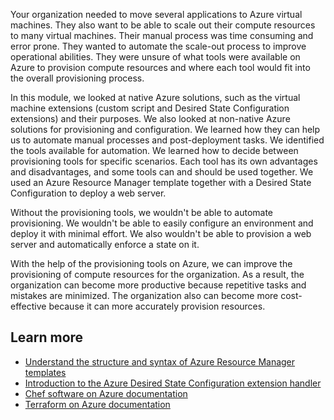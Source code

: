 Your organization needed to move several applications to Azure virtual machines. They also want to be able to scale out their compute resources to many virtual machines. Their manual process was time consuming and error prone. They wanted to automate the scale-out process to improve operational abilities. They were unsure of what tools were available on Azure to provision compute resources and where each tool would fit into the overall provisioning process.

In this module, we looked at native Azure solutions, such as the virtual machine extensions (custom script and Desired State Configuration extensions) and their purposes. We also looked at non-native Azure solutions for provisioning and configuration. We learned how they can help us to automate manual processes and post-deployment tasks. We identified the tools available for automation. We learned how to decide between provisioning tools for specific scenarios. Each tool has its own advantages and disadvantages, and some tools can and should be used together. We used an Azure Resource Manager template together with a Desired State Configuration to deploy a web server.

Without the provisioning tools, we wouldn't be able to automate provisioning. We wouldn't be able to easily configure an environment and deploy it with minimal effort. We also wouldn't be able to provision a web server and automatically enforce a state on it.

With the help of the provisioning tools on Azure, we can improve the provisioning of compute resources for the organization. As a result, the organization can become more productive because repetitive tasks and mistakes are minimized. The organization also can become more cost-effective because it can more accurately provision resources.

## Learn more

- [Understand the structure and syntax of Azure Resource Manager templates](/azure/azure-resource-manager/resource-group-authoring-templates)
- [Introduction to the Azure Desired State Configuration extension handler](/azure/virtual-machines/extensions/dsc-overview)
- [Chef software on Azure documentation](/azure/chef/)
- [Terraform on Azure documentation](/azure/terraform/)